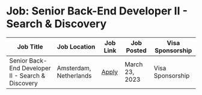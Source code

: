 # Job: Senior Back-End Developer II - Search & Discovery

| Job Title | Job Location | Job Link | Job Posted | Visa Sponsorship |
| --- | --- | --- | --- | --- |
| Senior Back-End Developer II - Search & Discovery | Amsterdam, Netherlands | [Apply](https://catawiki.careers/vacancies/senior-back-end-developer-ii-search-discovery-netherlands-amsterdam-2474543-4882477) | March 23, 2023 | Visa Sponsorship |

